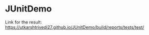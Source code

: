 # JUnitDemo
Link for the result: https://utkarshtrivedi27.github.io/JUnitDemo/build/reports/tests/test/

